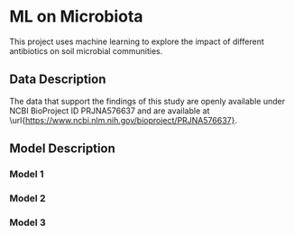 # ML on Microbiota
This project uses machine learning to explore the impact of different antibiotics on soil microbial communities.
## Data Description

The data that support the findings of this study are openly available under NCBI BioProject ID PRJNA576637 and are available at \url{https://www.ncbi.nlm.nih.gov/bioproject/PRJNA576637}.

## Model Description

### Model 1


### Model 2


### Model 3
